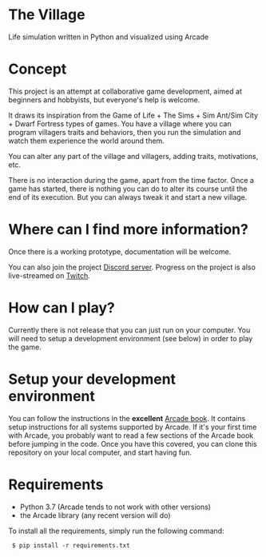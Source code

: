 # The Village
Life simulation written in Python and visualized using Arcade

# Concept

This project is an attempt at collaborative game development, aimed at beginners and hobbyists, but everyone's help is welcome.

It draws its inspiration from the Game of Life + The Sims + Sim Ant/Sim City + Dwarf Fortress types of games. 
You have a village where you can program villagers traits and behaviors, then you run the simulation and watch them experience the world around them.

You can alter any part of the village and villagers, adding traits, motivations, etc. 

There is no interaction during the game, apart from the time factor. Once a game has started, there is nothing you can do to alter its course until the end of its execution. But you can always tweak it and start a new village.

# Where can I find more information?

Once there is a working prototype, documentation will be welcome.

You can also join the project [Discord server](https://discord.gg/qh96QwY).
Progress on the project is also live-streamed on [Twitch](https://www.twitch.tv/wiseoldg33k).

# How can I play?

Currently there is not release that you can just run on your computer. 
You will need to setup a development environment (see below) in order to play the game. 


# Setup your development environment
You can follow the instructions in the **excellent** [Arcade book](https://learn.arcade.academy/chapters/02_setup/setup.html).
It contains setup instructions for all systems supported by Arcade.
If it's your first time with Arcade, you probably want to read a few sections of the Arcade book before jumping in the code. 
Once you have this covered, you can clone this repository on your local computer, and start having fun.



# Requirements
- Python 3.7 (Arcade tends to not work with other versions)
- the Arcade library (any recent version will do)

To install all the requirements, simply run the following command:
```shell
 $ pip install -r requirements.txt
```
